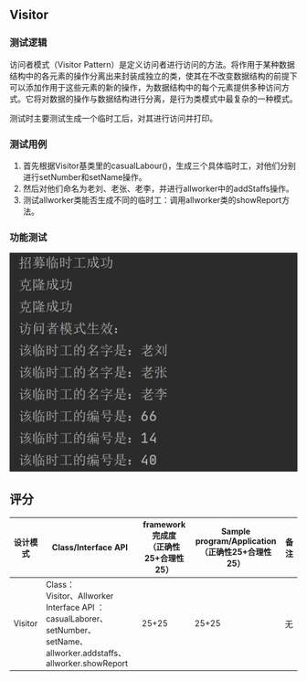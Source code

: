 ## Visitor

### 测试逻辑

访问者模式（Visitor Pattern）是定义访问者进行访问的方法。将作用于某种数据结构中的各元素的操作分离出来封装成独立的类，使其在不改变数据结构的前提下可以添加作用于这些元素的新的操作，为数据结构中的每个元素提供多种访问方式。它将对数据的操作与数据结构进行分离，是行为类模式中最复杂的一种模式。

测试时主要测试生成一个临时工后，对其进行访问并打印。

### 测试用例

1. 首先根据Visitor基类里的casualLabour()，生成三个具体临时工，对他们分别进行setNumber和setName操作。
2. 然后对他们命名为老刘、老张、老李，并进行allworker中的addStaffs操作。
3. 测试allworker类能否生成不同的临时工：调用allworker类的showReport方法。

### 功能测试

![Visitor](../img/Visitor.jpg)

## 评分

| 设计模式 | Class/Interface API                                          | framework完成度<br />（正确性25+合理性25） | Sample program/Application<br />（正确性25+合理性25） | 备注 |
| -------- | ------------------------------------------------------------ | ------------------------------------------ | ----------------------------------------------------- | ---- |
| Visitor  | Class：<br/>Visitor、Allworker<br/>Interface API ：<br/>casualLaborer、<br/>setNumber、<br/>setName、allworker.addstaffs、allworker.showReport | 25+25                                      | 25+25                                                 | 无   |

